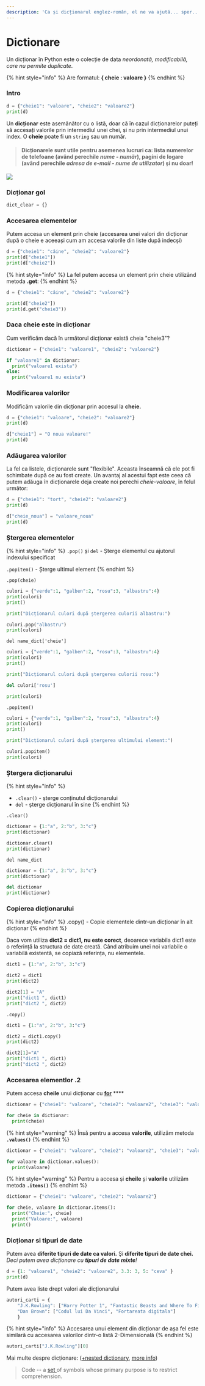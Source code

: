 ```yaml
---
description: 'Ca și dicționarul englez-român, el ne va ajută... sper....'
---
```


# Dictionare

Un dicționar în Python este o colecție de data _neordonată, modificabilă, care nu permite duplicate_.

{% hint style="info" %}
 Are formatul: **{ cheie : valoare }**
{% endhint %}

### Intro

```python
d = {"cheie1": "valoare", "cheie2": "valoare2"}
print(d)
```

Un **dicționar** este asemănător cu o listă, doar că în cazul dicționarelor puteți să accesați valorile prin intermediul unei chei, și nu prin intermediul unui index. O **cheie** poate fi un `string` sau un număr. 

> #### Dicționarele sunt utile pentru asemenea lucruri ca: lista numerelor de telefoane \(având perechile _nume - număr_\), pagini de logare \(având perechile _adresa de e-mail - nume de utilizator_\) și nu doar!

![](../.gitbook/assets/capture.png)

### Dicționar gol

```python
dict_clear = {}
```

### Accesarea elementelor

Putem accesa un element prin cheie \(accesarea unei valori din dicționar după o cheie e aceeași cum am accesa valorile din liste după indecși\)

```python
d = {"cheie1": "câine", "cheie2": "valoare2"}
print(d["cheie1"])
print(d["cheie2"])
```

{% hint style="info" %}
 La fel putem accesa un element prin cheie utilizând metoda **.get**:
{% endhint %}

```python
d = {"cheie1": "câine", "cheie2": "valoare2"}

print(d["cheie2"])
print(d.get("cheie3"))
```

### Daca cheie este in dicționar

Cum verificăm dacă în următorul dicționar există cheia "cheie3"?

```python
dictionar = {"cheie1": "valoare1", "cheie2": "valoare2"}

if "valoare1" in dictionar:
  print("valoare1 exista")
else:
  print("valoare1 nu exista")
```

### Modificarea valorilor

 Modificăm valorile din dicționar prin accesul la **cheie.**

```python
d = {"cheie1": "valoare", "cheie2": "valoare2"}
print(d)

d["cheie1"] = "O noua valoare!"
print(d)
```

### Adăugarea valorilor

La fel ca listele, dicționarele sunt "flexibile". Aceasta înseamnă că ele pot fi schimbate după ce au fost create. Un avantaj al acestui fapt este ceea că putem adăuga în dicționarele deja create noi perechi _cheie-valoare_, în felul următor: 

```python
d = {"cheie1": "tort", "cheie2": "valoare2"}
print(d)

d["cheie_noua"] = "valoare_noua"
print(d)
```

### Ștergerea elementelor

{% hint style="info" %}
`.pop()` și `del` - Șterge elementul cu ajutorul indexului specificat

`.popitem()` - Șterge ultimul element 
{% endhint %}

`.pop(cheie)`

```python
culori = {"verde":1, "galben":2, "rosu":3, "albastru":4}
print(culori)
print()

print("Dicționarul culori după ștergerea culorii albastru:")

culori.pop("albastru")
print(culori)
```

`del name_dict['cheie']`

```python
culori = {"verde":1, "galben":2, "rosu":3, "albastru":4}
print(culori)
print()

print("Dicționarul culori după ștergerea culorii rosu:")

del culori['rosu']

print(culori)
```

`.popitem()`

```python
culori = {"verde":1, "galben":2, "rosu":3, "albastru":4}
print(culori)
print()

print("Dicționarul culori după ștergerea ultimului element:")

culori.popitem()
print(culori)
```

### Ștergera dicționarului

{% hint style="info" %}
* `.clear()` - șterge conținutul dicționarului
* `del` - șterge dicționarul în sine
{% endhint %}

`.clear()`

```python
dictionar = {1:"a", 2:"b", 3:"c"}
print(dictionar)

dictionar.clear()
print(dictionar)
```

`del name_dict`

```python
dictionar = {1:"a", 2:"b", 3:"c"}
print(dictionar)

del dictionar
print(dictionar)
```

### Copierea dicționarului

{% hint style="info" %}
.copy\(\) - Copie elementele dintr-un dicționar în alt dicționar
{% endhint %}

Daca vom utiliza **dict2 = dict1, nu este corect**, deoarece variabila dict1 este o referință la structura de date creată. Când atribuim unei noi variabile o variabilă existentă, se copiază referința, nu elementele.

```python
dict1 = {1:"a", 2:"b", 3:"c"}

dict2 = dict1
print(dict2)

dict2[1] = "A"
print("dict1 ", dict1)
print("dict2 ", dict2)
```

`.copy()`

```python
dict1 = {1:"a", 2:"b", 3:"c"}

dict2 = dict1.copy()
print(dict2)

dict2[1]="A"
print("dict1 ", dict1)
print("dict2 ", dict2)
```

### Accesarea elementlor .2

 Putem accesa **cheile** unui dicționar cu [**for**](cicluri-for.md#for-loop) ****

```python
dictionar = {"cheie1": "valoare", "cheie2": "valoare2", "cheie3": "valoare"}

for cheie in dictionar:
  print(cheie)
```

{% hint style="warning" %}
 Însă pentru a accesa **valorile**, utilizăm metoda **`.values()`**
{% endhint %}

```python
dictionar = {"cheie1": "valoare", "cheie2": "valoare2", "cheie3": "valoare3"}

for valoare in dictionar.values():
  print(valoare)
```

{% hint style="warning" %}
 Pentru a accesa și **cheile** și **valorile** utilizăm metoda **`.items()`**
{% endhint %}

```python
dictionar = {"cheie1": "valoare", "cheie2": "valoare2"}

for cheie, valoare in dictionar.items():
  print("Cheie:", cheie)
  print("Valoare:", valoare)
  print()
```

### Dicționar si tipuri de date

 Putem avea **diferite tipuri de date ca valori.** Şi **diferite tipuri de date chei.** _Deci putem avea dicționare cu **tipuri de date mixte**!_

```python
d = {1: "valoare1", "cheie2": "valoare2", 3.3: 3, 5: "ceva" }
print(d)
```

Putem avea liste drept valori ale dicționarului

```python
autori_carti = {
    "J.K.Rowling": ["Harry Potter 1", "Fantastic Beasts and Where To Find Them"], 
    "Dan Brown": ["Codul lui Da Vinci", "Fortareata digitala"]
    }
```

{% hint style="info" %}
Accesarea unui element din dicționar de așa fel este similară cu accesarea valorilor dintr-o listă 2-Dimensională
{% endhint %}

```python
autori_carti["J.K.Rowling"][0]
```

Mai multe despre dicționare:  \([+nested dictionary](https://www.geeksforgeeks.org/python-dictionary/),  [more info](https://realpython.com/python-dicts/)\)

> Code -- a [set ](seturi.md)of symbols whose primary purpose is to restrict comprehension.


